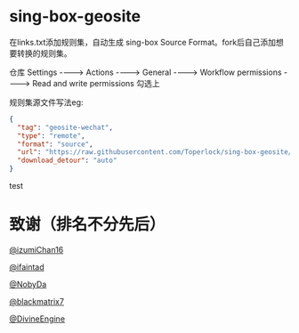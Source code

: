 # sing-box-geosite

在links.txt添加规则集，自动生成 sing-box Source Format。fork后自己添加想要转换的规则集。

仓库 Settings ----> Actions ----> General ----> Workflow permissions ----> Read and write permissions 勾选上

规则集源文件写法eg:

```json
{
  "tag": "geosite-wechat",
  "type": "remote",
  "format": "source",
  "url": "https://raw.githubusercontent.com/Toperlock/sing-box-geosite/main/wechat.json",
  "download_detour": "auto"
}
```

test

# 致谢（排名不分先后）

[@izumiChan16](https://github.com/izumiChan16)

[@ifaintad](https://github.com/ifaintad)

[@NobyDa](https://github.com/NobyDa)

[@blackmatrix7](https://github.com/blackmatrix7)

[@DivineEngine](https://github.com/DivineEngine)

